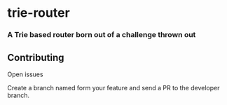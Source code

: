 # trie-router

### A Trie based router born out of a challenge thrown out

## Contributing

Open issues

Create a branch named form your feature and send a PR to the developer branch.
